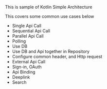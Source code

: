 This is sample of Kotlin Simple Architecture

This covers some common use cases below

- Single Api Call
- Sequential Api Call
- Parallel Api Call
- Polling
- Use DB
- Use DB and Api together in Repository
- Configure common header, and Http request
- External Api Call
- Sign-in, OAuth
- Api Binding
- Deeplink
- Search